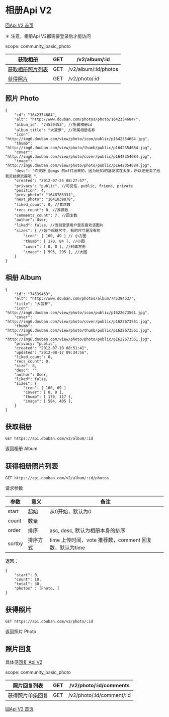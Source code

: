 # 相册Api V2

[回Api V2 首页](index.md)

＊ 注意，相册Api V2都需要登录后才能访问

scope: community_basic_photo

| [获取相册](#get_album) | GET  | /v2/album/:id        |
| ------------------------------------------------------------ | ---- | -------------------- |
| [获取相册照片列表](#photo_list) | GET  | /v2/album/:id/photos |
| [获得照片](#get_photo) | GET  | /v2/photo/:id        |

## 照片 Photo

```
{
    "id": "1642354684",
    "alt": "http://www.douban.com/photos/photo/1642354684/",
    "album_id": "74539453", //所属相册id
    "album_title": "大菠萝", //所属相册名称
    "icon": "http://img6.douban.com/view/photo/icon/public/p1642354684.jpg",
    "thumb": "http://img6.douban.com/view/photo/thumb/public/p1642354684.jpg",
    "cover": "http://img6.douban.com/view/photo/cover/public/p1642354684.jpg",
    "image": "http://img6.douban.com/view/photo/photo/public/p1642354684.jpg",
    "desc": "昨天蹭 @cmgs 的mf打出来的，因为玩51的基友实在太多，所以还是卖了给我尼姑换武器吧 "，
    "created": "2012-07-25 08:27:57",
    "privacy": "public", //可见性，public, friend, private
    "position": 4,
    "prev_photo": "1648785331",
    "next_photo": "1641039878",
    "liked_count": 0, //喜欢数
    "recs_count": 0, //推荐数
    "comments_count": 7, //回复数
    "author": User,
    "liked": false, //当前登录用户是否喜欢该图片
    "sizes": { //各个规格尺寸, 有的尺寸是没有的
        "icon": [ 100, 49 ] // 小方图
        "thumb": [ 170, 84 ], //小图
        "cover": [ 0, 0 ], //封面方图
        "image": [ 595, 295 ], //大图
    }
}
```

## 相册 Album

```
{
    "id": "74539453",
    "alt": "http://www.douban.com/photos/album/74539453/",
    "title": "大菠萝",
    "icon": "http://img6.douban.com/view/photo/icon/public/p1622673561.jpg",
    "cover": "http://img6.douban.com/view/photo/cover/public/p1622673561.jpg",
    "thumb": "http://img6.douban.com/view/photo/thumb/public/p1622673561.jpg",
    "image": "http://img6.douban.com/view/photo/photo/public/p1622673561.jpg",
    "privacy: "public",
    "created": "2012-07-10 08:51:41",
    "updated": "2012-08-17 09:34:56",
    "liked_count": 0,
    "recs_count": 0,
    "size": 8,
    "desc": "",
    "author": User,
    "liked": false,
    "sizes": {
        "icon": [ 100, 69 ]
        "cover": [ 0, 0 ],
        "thumb": [ 170, 117 ],
        "image": [ 584, 405 ],
    }
}
```

## 获取相册

```
GET https://api.douban.com/v2/album/:id
```

返回相册 Album

## 获得相册照片列表

```
GET https://api.douban.com/v2/album/:id/photos
```

请求参数

| 参数   | 意义     | 备注                                                   |
| ------ | -------- | ------------------------------------------------------ |
| start  | 起始     | 从0开始，默认为0                                       |
| count  | 数量     |                                                        |
| order  | 排序     | asc, desc, 默认为相册本身的排序                        |
| sortby | 排序方式 | time 上传时间，vote 推荐数，comment 回复数，默认为time |

返回：

```
{
    "start": 0,
    "count": 10,
    "total": 30,
    "photos" : [Photo, ]
}
```

## 获得照片

```
GET https://api.douban.com/v2/photo/:id
```

返回照片 Photo

## 照片回复

具体见[回复 Api V2](comment.md)

scope: community_basic_photo

| 照片回复列表     | GET  | /v2/photo/:id/comments    |
| ---------------- | ---- | ------------------------- |
| 获得照片单条回复 | GET  | /v2/photo/:id/comment/:id |

[回Api V2 首页](index.md)